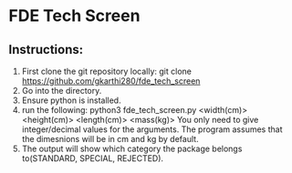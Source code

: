 # FDE Tech Screen


## Instructions:

1. First clone the git repository locally: git clone https://github.com/gkarthi280/fde_tech_screen
2. Go into the directory.
3. Ensure python is installed.
4. run the following: python3 fde_tech_screen.py <width(cm)> <height(cm)> <length(cm)> <mass(kg)>
    You only need to give integer/decimal values for the arguments. The program assumes that the dimesnions will be in cm and kg by default.
5. The output will show which category the package belongs to(STANDARD, SPECIAL, REJECTED).

